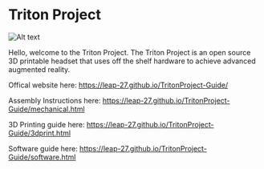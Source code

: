 # Triton Project

![Alt text](./Mechanical/imgs/githubCover.png)

Hello, welcome to the Triton Project. The Triton Project is an open source 3D printable headset that uses off the shelf hardware to achieve advanced augmented reality.

Offical website here: https://leap-27.github.io/TritonProject-Guide/

Assembly Instructions here: https://leap-27.github.io/TritonProject-Guide/mechanical.html

3D Printing guide here: https://leap-27.github.io/TritonProject-Guide/3dprint.html

Software guide here: https://leap-27.github.io/TritonProject-Guide/software.html
